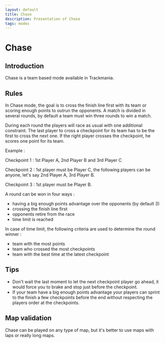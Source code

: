 ```yaml
---
layout: default
title: Chase
description: Presentation of Chase
tags: modes
---
```


# Chase

## Introduction

Chase is a team based mode available in Trackmania.

## Rules

In Chase mode, the goal is to cross the finish line first with its team or scoring enough points to outrun the opponents. A match is divided in several rounds, by default a team must win three rounds to win a match. 

During each round the players will race as usual with one additional constraint. The last player to cross a checkpoint for its team has to be the first to cross the next one. If the right player crosses the checkpoint, he scores one point for its team.

Example :

Checkpoint 1 : 1st Player A, 2nd Player B and 3rd Player C

Checkpoint 2 : 1st player must be Player C, the following players can be anyone, let's say 2nd Player A, 3rd Player B.

Checkpoint 3 : 1st player must be Player B.

A round can be won in four ways :

* having a big enough points advantage over the opponents (by default 3)
* crossing the finish line first
* opponents retire from the race
* time limit is reached

In case of time limit, the following criteria are used to determine the round winner :

* team with the most points
* team who crossed the most checkpoints
* team with the best time at the latest checkpoint

## Tips

* Don't wait the last moment to let the next checkpoint player go ahead, it would force you to brake and stop just before the checkpoint.
* If your team have a big enough points advantage your players can sprint to the finish a few checkpoints before the end without respecting the players order at the checkpoints.

## Map validation

Chase can be played on any type of map, but it's better to use maps with laps or really long maps.